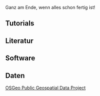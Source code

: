 

Ganz am Ende, wenn alles schon fertig ist!



## Tutorials



## Literatur



## Software



## Daten
[OSGeo Public Geospatial Data Project](http://wiki.osgeo.org/wiki/Public_Geospatial_Data_Project)
